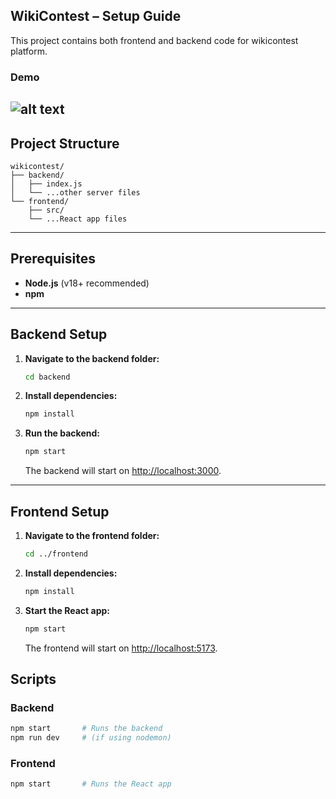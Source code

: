 

##  WikiContest  – Setup Guide

This project contains both frontend and backend code for wikicontest platform.

### Demo 
![alt text](demo.gif)
---

##  Project Structure

```
wikicontest/
├── backend/
│   ├── index.js
│   └── ...other server files
└── frontend/
    ├── src/
    └── ...React app files
```

---

##  Prerequisites

* **Node.js** (v18+ recommended)
* **npm**

---

## Backend Setup

1. **Navigate to the backend folder:**

   ```bash
   cd backend
   ```

2. **Install dependencies:**

   ```bash
   npm install
   ```

3. **Run the backend:**

   ```bash
   npm start
   ```

   The backend will start on [http://localhost:3000](http://localhost:3000).

---

## Frontend Setup

1. **Navigate to the frontend folder:**

   ```bash
   cd ../frontend
   ```

2. **Install dependencies:**

   ```bash
   npm install
   ```

3. **Start the React app:**

   ```bash
   npm start
   ```

   The frontend will start on [http://localhost:5173](http://localhost:3000).


##  Scripts

### Backend

```bash
npm start       # Runs the backend
npm run dev     # (if using nodemon)
```

### Frontend

```bash
npm start       # Runs the React app
```


